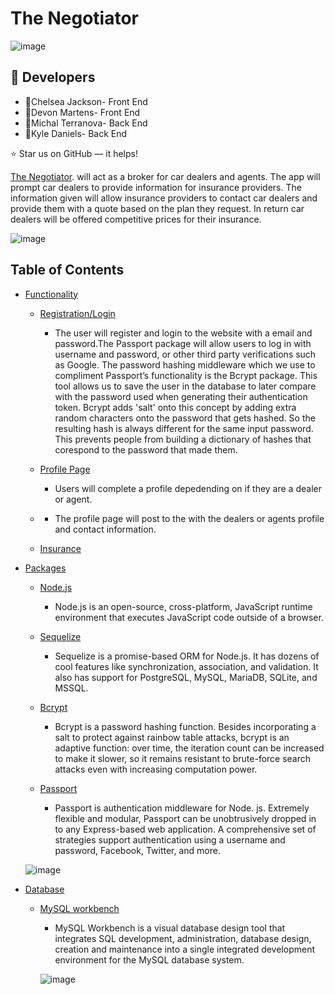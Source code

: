 #  The Negotiator

![image](https://user-images.githubusercontent.com/40472408/70683408-4ce1c200-1c70-11ea-9b09-94184ca9f1f7.png)


## :floppy_disk: Developers

* :woman:Chelsea Jackson- Front End
* :woman:Devon Martens- Front End
* :woman:Michal Terranova- Back End
* :man:Kyle Daniels- Back End

⭐️ Star us on GitHub — it helps!


[The Negotiator](https://pages.github.com/).  will act as a broker for car dealers and agents. The app will prompt car dealers to provide information for insurance  providers. The information given will allow insurance providers to contact car dealers and provide them with a quote based  on the plan they request. In return car dealers will be offered competitive prices for their insurance. 

![image](https://user-images.githubusercontent.com/40472408/70688760-7d315c80-1c80-11ea-819f-c37ac597ac52.png) 

## Table of Contents

- [Functionality](#Functionality)
    - [Registration/Login](#typo3-extension-repository)
    
      - The user will register and login to the website with a email and password.The Passport package will allow users to log in with username and password, or other third party verifications such as Google. The password hashing middleware which we use to compliment Passport’s functionality is the Bcrypt package. This tool allows us to save the user in the database to later compare with the password used when generating their authentication token. Bcrypt adds 'salt' onto this concept by adding extra random characters onto the password that gets hashed. So the resulting hash is always different for the same input password. This prevents people from building a dictionary of hashes that corespond to the password that made them.
      
    - [Profile Page](#typo3-extension-repository)
      - Users will complete a profile depedending on if they are a dealer or agent. 
    - [](#typo3-extension-repository)
      - The profile page will post to the with the dealers or agents profile and contact information. 
    - [Insurance](#typo3-extension-repository)
    
    
- [Packages](#Packages)
    - [Node.js](#typo3-extension-repository)
      - Node.js is an open-source, cross-platform, JavaScript runtime environment that executes JavaScript code outside of a      browser.
    - [Sequelize](#typo3-extension-repository)
      - Sequelize is a promise-based ORM for Node.js. It has dozens of cool features like synchronization, association, and validation. It also has support for PostgreSQL, MySQL, MariaDB, SQLite, and MSSQL.
     
    - [Bcrypt](#typo3-extension-repository)
      - Bcrypt is a password hashing function. Besides incorporating a salt to protect against rainbow table attacks, bcrypt is an adaptive function: over time, the iteration count can be increased to make it slower, so it remains resistant to brute-force search attacks even with increasing computation power.
    - [Passport](#typo3-extension-repository)
      - Passport is authentication middleware for Node. js. Extremely flexible and modular, Passport can be unobtrusively dropped in to any Express-based web application. A comprehensive set of strategies support authentication using a username and password, Facebook, Twitter, and more.
    
    ![image](https://user-images.githubusercontent.com/40472408/70691211-86bdc300-1c86-11ea-8254-867dfea07491.png)
    
 - [Database](#Packages)
    - [MySQL workbench](#typo3-extension-repository)
      - MySQL Workbench is a visual database design tool that integrates SQL development, administration, database design, creation and maintenance into a single integrated development environment for the MySQL database system.
      
      ![image](https://user-images.githubusercontent.com/40472408/70741186-bd2c2a00-1ce8-11ea-8ea3-c2aece44f7a2.png)
    
    



 


